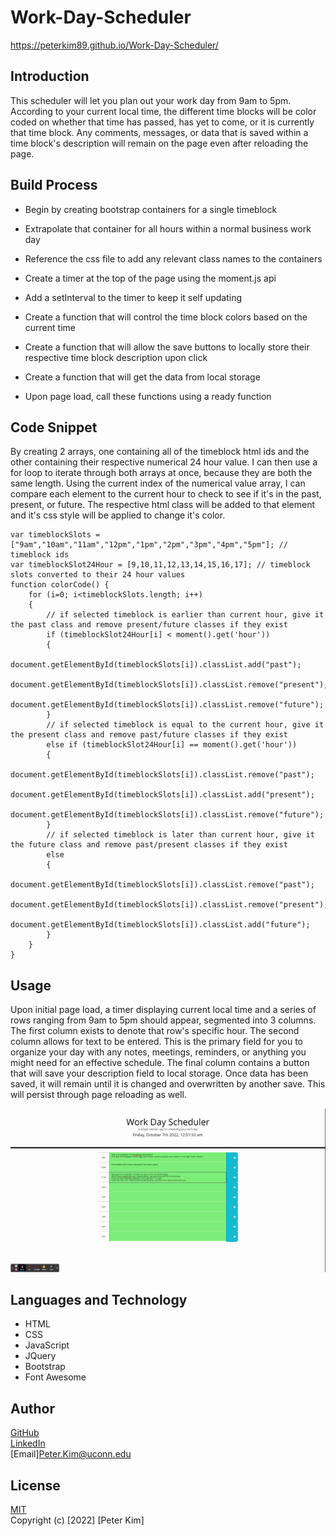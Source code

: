 # Work-Day-Scheduler
https://peterkim89.github.io/Work-Day-Scheduler/

## Introduction
This scheduler will let you plan out your work day from 9am to 5pm. According to your current local time, the different time blocks will be color coded on whether that time has passed, has yet to come, or it is currently that time block. Any comments, messages, or data that is saved within a time block's description will remain on the page even after reloading the page. 

## Build Process
- Begin by creating bootstrap containers for a single timeblock
- Extrapolate that container for all hours within a normal business work day
- Reference the css file to add any relevant class names to the containers

- Create a timer at the top of the page using the moment.js api
- Add a setInterval to the timer to keep it self updating
- Create a function that will control the time block colors based on the current time
- Create a function that will allow the save buttons to locally store their respective time block description upon click
- Create a function that will get the data from local storage
- Upon page load, call these functions using a ready function

## Code Snippet
By creating 2 arrays, one containing all of the timeblock html ids and the other containing their respective numerical 24 hour value. I can then use a for loop to iterate through both arrays at once, because they are both the same length. Using the current index of the numerical value array, I can compare each element to the current hour to check to see if it's in the past, present, or future. The respective html class will be added to that element and it's css style will be applied to change it's color. 

```
var timeblockSlots = ["9am","10am","11am","12pm","1pm","2pm","3pm","4pm","5pm"]; // timeblock ids
var timeblockSlot24Hour = [9,10,11,12,13,14,15,16,17]; // timeblock slots converted to their 24 hour values
function colorCode() {
    for (i=0; i<timeblockSlots.length; i++) 
    {
        // if selected timeblock is earlier than current hour, give it the past class and remove present/future classes if they exist
        if (timeblockSlot24Hour[i] < moment().get('hour')) 
        {
            document.getElementById(timeblockSlots[i]).classList.add("past");
            document.getElementById(timeblockSlots[i]).classList.remove("present");
            document.getElementById(timeblockSlots[i]).classList.remove("future");
        }
        // if selected timeblock is equal to the current hour, give it the present class and remove past/future classes if they exist
        else if (timeblockSlot24Hour[i] == moment().get('hour')) 
        {
            document.getElementById(timeblockSlots[i]).classList.remove("past");
            document.getElementById(timeblockSlots[i]).classList.add("present");
            document.getElementById(timeblockSlots[i]).classList.remove("future");
        }
        // if selected timeblock is later than current hour, give it the future class and remove past/present classes if they exist
        else 
        {
            document.getElementById(timeblockSlots[i]).classList.remove("past");
            document.getElementById(timeblockSlots[i]).classList.remove("present");
            document.getElementById(timeblockSlots[i]).classList.add("future");
        }
    }
}
```

## Usage 
Upon initial page load, a timer displaying current local time and a series of rows ranging from 9am to 5pm should appear, segmented into 3 columns. The first column exists to denote that row's specific hour. The second column allows for text to be entered. This is the primary field for you to organize your day with any notes, meetings, reminders, or anything you might need for an effective schedule. The final column contains a button that will save your description field to local storage. Once data has been saved, it will remain until it is changed and overwritten by another save. This will persist through page reloading as well.

![Gif](workdayscheduler.gif)<br>

## Languages and Technology
- HTML
- CSS
- JavaScript
- JQuery
- Bootstrap
- Font Awesome

## Author
[GitHub](https://github.com/PeterKim89) <br>
[LinkedIn](www.linkedin.com/in/peter-kim89)   
[Email]Peter.Kim@uconn.edu

## License
[MIT](https://choosealicense.com/licenses/mit/) <br>
Copyright (c) [2022] [Peter Kim]